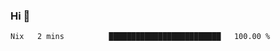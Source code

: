 ### Hi 👋

<!--START_SECTION:waka-->

```txt
Nix   2 mins          █████████████████████████   100.00 %
```

<!--END_SECTION:waka-->
